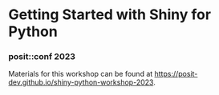 Getting Started with Shiny for Python
================

### posit::conf 2023

Materials for this workshop can be found at <https://posit-dev.github.io/shiny-python-workshop-2023>.
